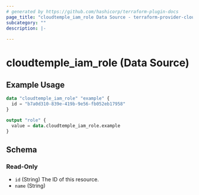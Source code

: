 ```yaml
---
# generated by https://github.com/hashicorp/terraform-plugin-docs
page_title: "cloudtemple_iam_role Data Source - terraform-provider-cloudtemple"
subcategory: ""
description: |-
  
---
```


# cloudtemple_iam_role (Data Source)



## Example Usage

```terraform
data "cloudtemple_iam_role" "example" {
  id = "b7a0d310-839e-419b-9e56-fb052eb17958"
}

output "role" {
  value = data.cloudtemple_iam_role.example
}
```

<!-- schema generated by tfplugindocs -->
## Schema

### Read-Only

- `id` (String) The ID of this resource.
- `name` (String)


